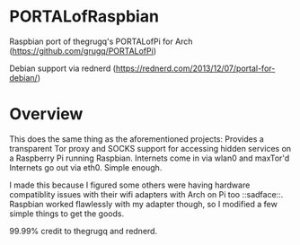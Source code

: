PORTALofRaspbian
===============

Raspbian port of thegrugq's PORTALofPi for Arch (https://github.com/grugq/PORTALofPi)

Debian support via rednerd (https://rednerd.com/2013/12/07/portal-for-debian/)

Overview
========

This does the same thing as the aforementioned projects: Provides a transparent Tor proxy and SOCKS support for accessing hidden services on a Raspberry Pi running Raspbian. Internets come in via wlan0 and maxTor'd Internets go out via eth0. Simple enough.

I made this because I figured some others were having hardware compatiblity issues with their wifi adapters with Arch on Pi too ::sadface::. Raspbian worked flawlessly with my adapter though, so I modified a few simple things to get the goods.

99.99% credit to thegrugq and rednerd.

